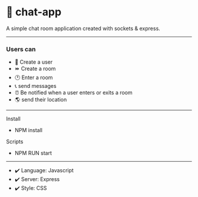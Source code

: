 # 🏣 chat-app 

A simple chat room application created with sockets & express.

---

### Users can 
- 🚩 Create a user 
- ⏩ Create a room 
- 🕐 Enter a room 
- 📞 send messages  
- ⏰ Be notified when a user enters or exits a room 
- 🌎 send their location  

---
Install
- NPM install

Scripts
- NPM RUN start


---

+ ✔️  Language: Javascript
+ ✔️  Server: Express
+ ✔️ Style: CSS
